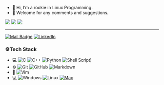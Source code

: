 - 👋 Hi, I’m a rookie in Linux Programming.
- 👀 Welcome for any comments and suggestions.

![](https://github-profile-summary-cards.vercel.app/api/cards/profile-details?username=x123y123&theme=github)
![](https://github-profile-summary-cards.vercel.app/api/cards/repos-per-language?username=x123y123&theme=github)
![](https://github-profile-summary-cards.vercel.app/api/cards/most-commit-language?username=x123y123&theme=github)

---

[![Mail Badge](https://img.shields.io/badge/-a0921444212@gmail.com-c14438?style=flat&logo=Gmail&logoColor=white&link=mailto:a0921444212@gmail.com)](mailto:a0921444212@gmail.com)
[![LinkedIn](https://img.shields.io/badge/LinkedIn-Tony%20Liu-blue?style=flat-square&logo=linkedin)](https://www.linkedin.com/in/tony-liu-a442141b7/ "LinkedIn")

### ⚙️Tech Stack
- 💻
  ![C](https://img.shields.io/badge/-C-333333?style=flat&logo=Java&logoColor=007396)
  ![C++](https://img.shields.io/badge/-C++-333333?style=flat&logo=C%2B%2B&logoColor=00599C)
  ![Python](https://img.shields.io/badge/-Python-333333?style=flat&logo=python)
  ![Shell Script](https://img.shields.io/badge/shell_script-%23121011.svg?style=for-the-badge&logo=gnu-bash&logoColor=white))
- ⚙️ 
  ![Git](https://img.shields.io/badge/-Git-333333?style=flat&logo=git)
  ![GitHub](https://img.shields.io/badge/-GitHub-333333?style=flat&logo=github)
  ![Markdown](https://img.shields.io/badge/-Markdown-333333?style=flat&logo=markdown)
- 🔧 
  ![Vim](https://img.shields.io/badge/VIM-%2311AB00.svg?style=for-the-badge&logo=vim&logoColor=white)
- 💻
  ![Windows](https://img.shields.io/badge/Windows-0078D6?style=for-the-badge&logo=windows&logoColor=white)
  ![Linux](https://img.shields.io/badge/Linux-FCC624?style=for-the-badge&logo=linux&logoColor=black)
  [![Max](https://img.shields.io/badge/macOS-Hackintosh-292e33?style=flat-square&logo=apple&logoColor=ffffff)](https://www.tonymacx86.com/)
